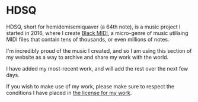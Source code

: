# HDSQ

HDSQ, short for hemidemisemiquaver (a 64th note), is a music project I started in 2016, where I create [Black MIDI](https://en.wikipedia.org/wiki/Black_MIDI), a micro-genre of music utilising MIDI files that contain tens of thousands, or even millions of notes.

I'm incredibly proud of the music I created, and so I am using this section of my website as a way to archive and share my work with the world.

I have added my most-recent work, and will add the rest over the next few days.

If you wish to make use of my work, please make sure to respect the conditions I have placed in [the license for my work](/hdsq/license).